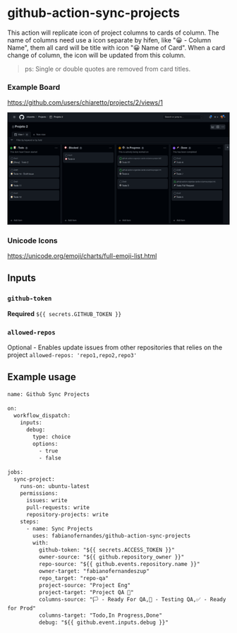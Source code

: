 # github-action-sync-projects

This action will replicate icon of project columns to cards of column.
The name of columns need use a icon separate by hifen, like "😀 - Column Name", them all card will be title with icon "😀 Name of Card".
When a card change of column, the icon will be updated from this column.

> ps: Single or double quotes are removed from card titles.

### Example Board
https://github.com/users/chiaretto/projects/2/views/1

![Board Image](docs/board.png "Board")

### Unicode Icons
https://unicode.org/emoji/charts/full-emoji-list.html

## Inputs

### `github-token`

**Required** `${{ secrets.GITHUB_TOKEN }}`

### `allowed-repos`

Optional - Enables update issues from other repositories that relies on the project
`allowed-repos: 'repo1,repo2,repo3'`

## Example usage

```
name: Github Sync Projects

on:
  workflow_dispatch:
    inputs:
      debug:
        type: choice
        options:
          - true
          - false

jobs:
  sync-project:
    runs-on: ubuntu-latest
    permissions:
      issues: write
      pull-requests: write
      repository-projects: write
    steps:
      - name: Sync Projects
        uses: fabianofernandes/github-action-sync-projects
        with:
          github-token: "${{ secrets.ACCESS_TOKEN }}"
          owner-source: "${{ github.repository_owner }}"
          repo-source: "${{ github.events.repository.name }}"
          owner-target: "fabianofernandeszup"
          repo_target: "repo-qa"
          project-source: "Project Eng"
          project-target: "Project QA 📝"
          columns-source: "🏳 - Ready For QA,🧪 - Testing QA,✅ - Ready for Prod"
          columns-target: "Todo,In Progress,Done"
          debug: "${{ github.event.inputs.debug }}"
```